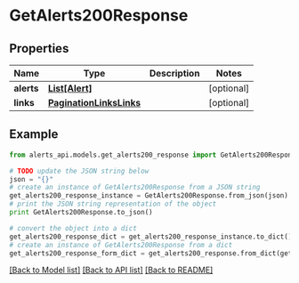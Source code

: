 # GetAlerts200Response


## Properties
Name | Type | Description | Notes
------------ | ------------- | ------------- | -------------
**alerts** | [**List[Alert]**](Alert.md) |  | [optional] 
**links** | [**PaginationLinksLinks**](PaginationLinksLinks.md) |  | [optional] 

## Example

```python
from alerts_api.models.get_alerts200_response import GetAlerts200Response

# TODO update the JSON string below
json = "{}"
# create an instance of GetAlerts200Response from a JSON string
get_alerts200_response_instance = GetAlerts200Response.from_json(json)
# print the JSON string representation of the object
print GetAlerts200Response.to_json()

# convert the object into a dict
get_alerts200_response_dict = get_alerts200_response_instance.to_dict()
# create an instance of GetAlerts200Response from a dict
get_alerts200_response_form_dict = get_alerts200_response.from_dict(get_alerts200_response_dict)
```
[[Back to Model list]](../README.md#documentation-for-models) [[Back to API list]](../README.md#documentation-for-api-endpoints) [[Back to README]](../README.md)


